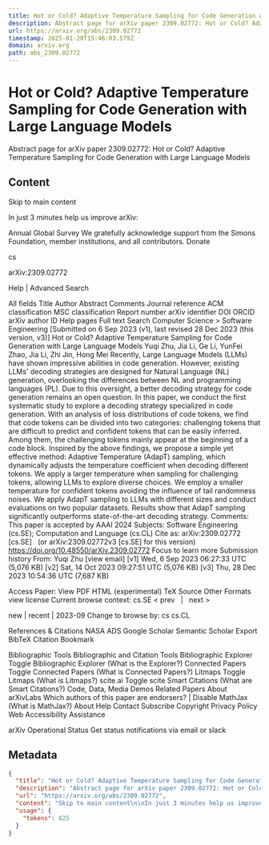 ```yaml
---
title: Hot or Cold? Adaptive Temperature Sampling for Code Generation with Large Language Models
description: Abstract page for arXiv paper 2309.02772: Hot or Cold? Adaptive Temperature Sampling for Code Generation with Large Language Models
url: https://arxiv.org/abs/2309.02772
timestamp: 2025-01-20T15:46:03.579Z
domain: arxiv.org
path: abs_2309.02772
---
```


# Hot or Cold? Adaptive Temperature Sampling for Code Generation with Large Language Models


Abstract page for arXiv paper 2309.02772: Hot or Cold? Adaptive Temperature Sampling for Code Generation with Large Language Models


## Content

Skip to main content

In just 3 minutes help us improve arXiv:

Annual Global Survey
We gratefully acknowledge support from the Simons Foundation, member institutions, and all contributors.
Donate
>
cs
>
arXiv:2309.02772

Help | Advanced Search

All fields
Title
Author
Abstract
Comments
Journal reference
ACM classification
MSC classification
Report number
arXiv identifier
DOI
ORCID
arXiv author ID
Help pages
Full text
Search
Computer Science > Software Engineering
[Submitted on 6 Sep 2023 (v1), last revised 28 Dec 2023 (this version, v3)]
Hot or Cold? Adaptive Temperature Sampling for Code Generation with Large Language Models
Yuqi Zhu, Jia Li, Ge Li, YunFei Zhao, Jia Li, Zhi Jin, Hong Mei
Recently, Large Language Models (LLMs) have shown impressive abilities in code generation. However, existing LLMs' decoding strategies are designed for Natural Language (NL) generation, overlooking the differences between NL and programming languages (PL). Due to this oversight, a better decoding strategy for code generation remains an open question. In this paper, we conduct the first systematic study to explore a decoding strategy specialized in code generation. With an analysis of loss distributions of code tokens, we find that code tokens can be divided into two categories: challenging tokens that are difficult to predict and confident tokens that can be easily inferred. Among them, the challenging tokens mainly appear at the beginning of a code block. Inspired by the above findings, we propose a simple yet effective method: Adaptive Temperature (AdapT) sampling, which dynamically adjusts the temperature coefficient when decoding different tokens. We apply a larger temperature when sampling for challenging tokens, allowing LLMs to explore diverse choices. We employ a smaller temperature for confident tokens avoiding the influence of tail randomness noises. We apply AdapT sampling to LLMs with different sizes and conduct evaluations on two popular datasets. Results show that AdapT sampling significantly outperforms state-of-the-art decoding strategy.
Comments:	This paper is accepted by AAAI 2024
Subjects:	Software Engineering (cs.SE); Computation and Language (cs.CL)
Cite as:	arXiv:2309.02772 [cs.SE]
 	(or arXiv:2309.02772v3 [cs.SE] for this version)
 	
https://doi.org/10.48550/arXiv.2309.02772
Focus to learn more
Submission history
From: Yuqi Zhu [view email]
[v1] Wed, 6 Sep 2023 06:27:33 UTC (5,076 KB)
[v2] Sat, 14 Oct 2023 09:27:51 UTC (5,076 KB)
[v3] Thu, 28 Dec 2023 10:54:36 UTC (7,687 KB)

Access Paper:
View PDF
HTML (experimental)
TeX Source
Other Formats
view license
Current browse context:
cs.SE
< prev   |   next >

new | recent | 2023-09
Change to browse by:
cs
cs.CL

References & Citations
NASA ADS
Google Scholar
Semantic Scholar
Export BibTeX Citation
Bookmark
 
Bibliographic Tools
Bibliographic and Citation Tools
Bibliographic Explorer Toggle
Bibliographic Explorer (What is the Explorer?)
Connected Papers Toggle
Connected Papers (What is Connected Papers?)
Litmaps Toggle
Litmaps (What is Litmaps?)
scite.ai Toggle
scite Smart Citations (What are Smart Citations?)
Code, Data, Media
Demos
Related Papers
About arXivLabs
Which authors of this paper are endorsers? | Disable MathJax (What is MathJax?)
About
Help
Contact
Subscribe
Copyright
Privacy Policy
Web Accessibility Assistance

arXiv Operational Status 
Get status notifications via email or slack

## Metadata

```json
{
  "title": "Hot or Cold? Adaptive Temperature Sampling for Code Generation with Large Language Models",
  "description": "Abstract page for arXiv paper 2309.02772: Hot or Cold? Adaptive Temperature Sampling for Code Generation with Large Language Models",
  "url": "https://arxiv.org/abs/2309.02772",
  "content": "Skip to main content\n\nIn just 3 minutes help us improve arXiv:\n\nAnnual Global Survey\nWe gratefully acknowledge support from the Simons Foundation, member institutions, and all contributors.\nDonate\n>\ncs\n>\narXiv:2309.02772\n\nHelp | Advanced Search\n\nAll fields\nTitle\nAuthor\nAbstract\nComments\nJournal reference\nACM classification\nMSC classification\nReport number\narXiv identifier\nDOI\nORCID\narXiv author ID\nHelp pages\nFull text\nSearch\nComputer Science > Software Engineering\n[Submitted on 6 Sep 2023 (v1), last revised 28 Dec 2023 (this version, v3)]\nHot or Cold? Adaptive Temperature Sampling for Code Generation with Large Language Models\nYuqi Zhu, Jia Li, Ge Li, YunFei Zhao, Jia Li, Zhi Jin, Hong Mei\nRecently, Large Language Models (LLMs) have shown impressive abilities in code generation. However, existing LLMs' decoding strategies are designed for Natural Language (NL) generation, overlooking the differences between NL and programming languages (PL). Due to this oversight, a better decoding strategy for code generation remains an open question. In this paper, we conduct the first systematic study to explore a decoding strategy specialized in code generation. With an analysis of loss distributions of code tokens, we find that code tokens can be divided into two categories: challenging tokens that are difficult to predict and confident tokens that can be easily inferred. Among them, the challenging tokens mainly appear at the beginning of a code block. Inspired by the above findings, we propose a simple yet effective method: Adaptive Temperature (AdapT) sampling, which dynamically adjusts the temperature coefficient when decoding different tokens. We apply a larger temperature when sampling for challenging tokens, allowing LLMs to explore diverse choices. We employ a smaller temperature for confident tokens avoiding the influence of tail randomness noises. We apply AdapT sampling to LLMs with different sizes and conduct evaluations on two popular datasets. Results show that AdapT sampling significantly outperforms state-of-the-art decoding strategy.\nComments:\tThis paper is accepted by AAAI 2024\nSubjects:\tSoftware Engineering (cs.SE); Computation and Language (cs.CL)\nCite as:\tarXiv:2309.02772 [cs.SE]\n \t(or arXiv:2309.02772v3 [cs.SE] for this version)\n \t\nhttps://doi.org/10.48550/arXiv.2309.02772\nFocus to learn more\nSubmission history\nFrom: Yuqi Zhu [view email]\n[v1] Wed, 6 Sep 2023 06:27:33 UTC (5,076 KB)\n[v2] Sat, 14 Oct 2023 09:27:51 UTC (5,076 KB)\n[v3] Thu, 28 Dec 2023 10:54:36 UTC (7,687 KB)\n\nAccess Paper:\nView PDF\nHTML (experimental)\nTeX Source\nOther Formats\nview license\nCurrent browse context:\ncs.SE\n< prev   |   next >\n\nnew | recent | 2023-09\nChange to browse by:\ncs\ncs.CL\n\nReferences & Citations\nNASA ADS\nGoogle Scholar\nSemantic Scholar\nExport BibTeX Citation\nBookmark\n \nBibliographic Tools\nBibliographic and Citation Tools\nBibliographic Explorer Toggle\nBibliographic Explorer (What is the Explorer?)\nConnected Papers Toggle\nConnected Papers (What is Connected Papers?)\nLitmaps Toggle\nLitmaps (What is Litmaps?)\nscite.ai Toggle\nscite Smart Citations (What are Smart Citations?)\nCode, Data, Media\nDemos\nRelated Papers\nAbout arXivLabs\nWhich authors of this paper are endorsers? | Disable MathJax (What is MathJax?)\nAbout\nHelp\nContact\nSubscribe\nCopyright\nPrivacy Policy\nWeb Accessibility Assistance\n\narXiv Operational Status \nGet status notifications via email or slack",
  "usage": {
    "tokens": 825
  }
}
```

